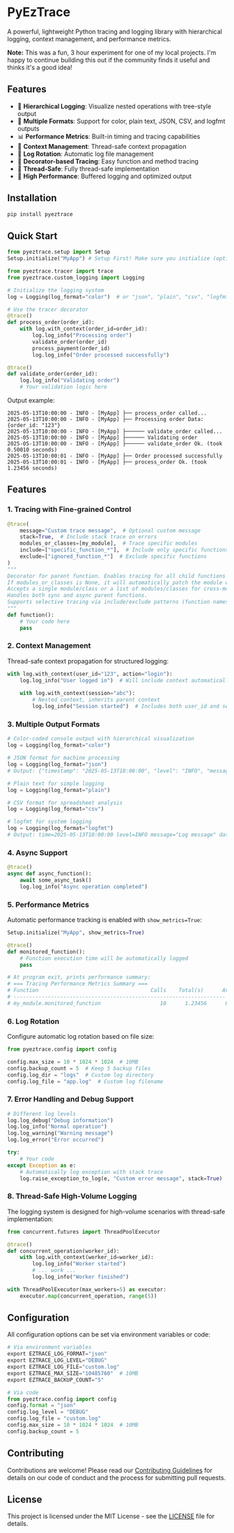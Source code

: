 # PyEzTrace

A powerful, lightweight Python tracing and logging library with hierarchical logging, context management, and performance metrics.

**Note:** This was a fun, 3 hour experiment for one of my local projects. I'm happy to continue building this out if the community finds it useful and thinks it's a good idea!

## Features

- 🌳 **Hierarchical Logging**: Visualize nested operations with tree-style output
- 🎨 **Multiple Formats**: Support for color, plain text, JSON, CSV, and logfmt outputs
- 📊 **Performance Metrics**: Built-in timing and tracing capabilities
- 🔄 **Context Management**: Thread-safe context propagation
- 🔄 **Log Rotation**: Automatic log file management
- 🎯 **Decorator-based Tracing**: Easy function and method tracing
- 💪 **Thread-Safe**: Fully thread-safe implementation
- 🚀 **High Performance**: Buffered logging and optimized output

## Installation

```bash
pip install pyeztrace
```

## Quick Start

```python
from pyeztrace.setup import Setup
Setup.initialize("MyApp") # Setup First! Make sure you initialize (optional) with your App Name before importing other modules. Default: EZTRACE

from pyeztrace.tracer import trace
from pyeztrace.custom_logging import Logging

# Initialize the logging system
log = Logging(log_format="color")  # or "json", "plain", "csv", "logfmt"

# Use the tracer decorator
@trace()
def process_order(order_id):
    with log.with_context(order_id=order_id):
        log.log_info("Processing order")
        validate_order(order_id)
        process_payment(order_id)
        log.log_info("Order processed successfully")

@trace()
def validate_order(order_id):
    log.log_info("Validating order")
    # Your validation logic here
```

Output example:
```
2025-05-13T10:00:00 - INFO - [MyApp] ├── process_order called...
2025-05-13T10:00:00 - INFO - [MyApp] ├── Processing order Data: {order_id: "123"}
2025-05-13T10:00:00 - INFO - [MyApp] ├────── validate_order called... 
2025-05-13T10:00:00 - INFO - [MyApp] ├────── Validating order
2025-05-13T10:00:00 - INFO - [MyApp] ├────── validate_order Ok. (took 0.50010 seconds)
2025-05-13T10:00:01 - INFO - [MyApp] ├── Order processed successfully
2025-05-13T10:00:01 - INFO - [MyApp] ├── process_order Ok. (took 1.23456 seconds)
```

## Features

### 1. Tracing with Fine-grained Control

```python
@trace(
    message="Custom trace message",  # Optional custom message
    stack=True,  # Include stack trace on errors
    modules_or_classes=[my_module],  # Trace specific modules
    include=["specific_function_*"],  # Include only specific functions
    exclude=["ignored_function_*"]  # Exclude specific functions
)
"""
Decorator for parent function. Enables tracing for all child functions in the given modules or classes.
If modules_or_classes is None, it will automatically patch the module where the parent function is defined.
Accepts a single module/class or a list of modules/classes for cross-module tracing.
Handles both sync and async parent functions.
Supports selective tracing via include/exclude patterns (function names).
"""
def function():
    # Your code here
    pass
```

### 2. Context Management

Thread-safe context propagation for structured logging:

```python
with log.with_context(user_id="123", action="login"):
    log.log_info("User logged in")  # Will include context automatically
    
    with log.with_context(session="abc"):
        # Nested context, inherits parent context
        log.log_info("Session started")  # Includes both user_id and session
```

### 3. Multiple Output Formats

```python
# Color-coded console output with hierarchical visualization
log = Logging(log_format="color")

# JSON format for machine processing
log = Logging(log_format="json")
# Output: {"timestamp": "2025-05-13T10:00:00", "level": "INFO", "message": "Log message", "data": {"context": "value"}}

# Plain text for simple logging
log = Logging(log_format="plain")

# CSV format for spreadsheet analysis
log = Logging(log_format="csv")

# logfmt for system logging
log = Logging(log_format="logfmt")
# Output: time=2025-05-13T10:00:00 level=INFO message="Log message" data.context=value
```

### 4. Async Support

```python
@trace()
async def async_function():
    await some_async_task()
    log.log_info("Async operation completed")
```

### 5. Performance Metrics

Automatic performance tracking is enabled with `show_metrics=True`:

```python
Setup.initialize("MyApp", show_metrics=True)

@trace()
def monitored_function():
    # Function execution time will be automatically logged
    pass

# At program exit, prints performance summary:
# === Tracing Performance Metrics Summary ===
# Function                                    Calls    Total(s)      Avg(s)
# --------------------------------------------------------------------
# my_module.monitored_function                   10      1.23456      0.12346
```

### 6. Log Rotation

Configure automatic log rotation based on file size:

```python
from pyeztrace.config import config

config.max_size = 10 * 1024 * 1024  # 10MB
config.backup_count = 5  # Keep 5 backup files
config.log_dir = "logs"  # Custom log directory
config.log_file = "app.log"  # Custom log filename
```

### 7. Error Handling and Debug Support

```python
# Different log levels
log.log_debug("Debug information")
log.log_info("Normal operation")
log.log_warning("Warning message")
log.log_error("Error occurred")

try:
    # Your code
except Exception as e:
    # Automatically log exception with stack trace
    log.raise_exception_to_log(e, "Custom error message", stack=True)
```

### 8. Thread-Safe High-Volume Logging

The logging system is designed for high-volume scenarios with thread-safe implementation:

```python
from concurrent.futures import ThreadPoolExecutor

@trace()
def concurrent_operation(worker_id):
    with log.with_context(worker_id=worker_id):
        log.log_info("Worker started")
        # ... work ...
        log.log_info("Worker finished")

with ThreadPoolExecutor(max_workers=5) as executor:
    executor.map(concurrent_operation, range(5))
```

## Configuration

All configuration options can be set via environment variables or code:

```python
# Via environment variables
export EZTRACE_LOG_FORMAT="json"
export EZTRACE_LOG_LEVEL="DEBUG"
export EZTRACE_LOG_FILE="custom.log"
export EZTRACE_MAX_SIZE="10485760"  # 10MB
export EZTRACE_BACKUP_COUNT="5"

# Via code
from pyeztrace.config import config
config.format = "json"
config.log_level = "DEBUG"
config.log_file = "custom.log"
config.max_size = 10 * 1024 * 1024  # 10MB
config.backup_count = 5
```

## Contributing

Contributions are welcome! Please read our [Contributing Guidelines](CONTRIBUTING.md) for details on our code of conduct and the process for submitting pull requests.

## License

This project is licensed under the MIT License - see the [LICENSE](LICENSE) file for details.
